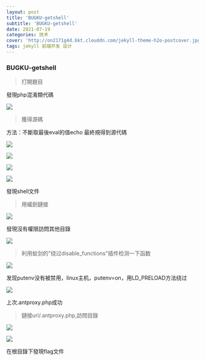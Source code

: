 ```yaml
---
layout: post
title: 'BUGKU-getshell'
subtitle: 'BUGKU-getshell'
date: 2021-07-19
categories: 技术
cover: 'http://on2171g4d.bkt.clouddn.com/jekyll-theme-h2o-postcover.jpg'
tags: jekyll 前端开发 设计
---
```

### BUGKU-getshell

> 打開題目

發現php混淆類代碼

![](https://1024861435.github.io/assets/img/getshell0.png)

> 獲得源碼

方法：不斷取最後eval的值echo 最終規得到源代碼

![](https://1024861435.github.io/assets/img/getshell1.png)

![](https://1024861435.github.io/assets/img/getshell2.png)

![](https://1024861435.github.io/assets/img/getshell3.png)

![](https://1024861435.github.io/assets/img/getshell4.png)

發現shell文件

> 用蟻劍鏈接

![](https://1024861435.github.io/assets/img/getshell5.png)

發現沒有權限訪問其他目錄

![](https://1024861435.github.io/assets/img/getshell6.png)

> 利用蚁剑的"绕过disable_functions"插件检测一下函数

![](https://1024861435.github.io/assets/img/getshell7.png)

发现putenv没有被禁用，linux主机，putenv=on，用LD_PRELOAD方法绕过

![](https://1024861435.github.io/assets/img/getshell8.png)

上次.antproxy.php成功

> 鏈接url/.antproxy.php,訪問目錄

![](https://1024861435.github.io/assets/img/getshell9.png)

![](https://1024861435.github.io/assets/img/getshell10.png)

在根目錄下發現flag文件







